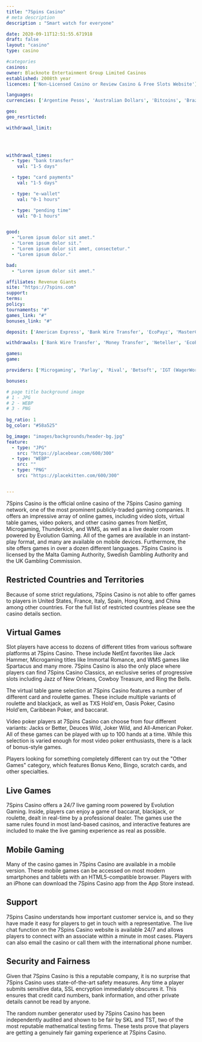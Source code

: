 ```yaml
---
title: "7Spins Casino"
# meta description
description : "Smart watch for everyone"

date: 2020-09-11T12:51:55.671918
draft: false
layout: "casino" 
type: casino

#categories
casinos: 
owner: Blacknote Entertainment Group Limited Casinos
established: 2008th year
licences: ['Non-Licensed Casino or Review Casino & Free Slots Website']

languages: 
currencies: ['Argentine Pesos', 'Australian Dollars', 'Bitcoins', 'Brazilian Reais', 'Canadian Dollars', 'Euros', 'Pounds Sterling', 'South African Rand', 'Tunisian Dinars', 'United States Dollars']

geo: 
geo_resrticted: 

withdrawal_limit:

  
  

withdrawal_times:
  - type: "bank transfer"
    val: "1-5 days"

  - type: "card payments"
    val: "1-5 days"

  - type: "e-wallet"
    val: "0-1 hours"

  - type: "pending time"
    val: "0-1 hours"


good:
  - "Lorem ipsum dolor sit amet."
  - "Lorem ipsum dolor sit."
  - "Lorem ipsum dolor sit amet, consectetur."
  - "Lorem ipsum dolor."

bad:
  - "Lorem ipsum dolor sit amet."

affiliates: Revenue Giants
site: "https://7spins.com"
support: 
terms:
policy:
tournaments: "#"
games_link: "#"
bonuses_link: "#"

deposit: ['American Express', 'Bank Wire Transfer', 'EcoPayz', 'MasterCard', 'Money Transfer', 'Neteller', 'Paysafe Card', 'Visa', 'Entropay', 'iDEAL', 'Sofortuberwaisung', 'POLi', 'Neosurf', 'QIWI', 'Skrill', 'AstroPay Card', 'Bitcoin', 'WebMoney', 'AstroPay Direct', 'Easy EFT', 'UPayCard', 'Flexepin', 'Cashlib']

withdrawals: ['Bank Wire Transfer', 'Money Transfer', 'Neteller', 'EcoPayz', 'Skrill', 'Bitcoin', 'Ethereum']

games: 
game:

providers: ['Microgaming', 'Parlay', 'Rival', 'Betsoft', 'IGT (WagerWorks)', 'Visionary iGaming', 'VIVO Gaming', 'Habanero', 'Pragmatic Play']

bonuses:

# page title background image 
# 1 - JPG
# 2 - WEBP
# 3 - PNG
 
bg_ratio: 1 
bg_color: "#58a525" 

bg_image: "images/backgrounds/header-bg.jpg"
feature:
  - type: "JPG"
    src: "https://placebear.com/600/300"   
  - type: "WEBP"
    src: ""
  - type: "PNG"
    src: "https://placekitten.com/600/300"   


---
```


7Spins Casino is the official online casino of the 7Spins Casino gaming network, one of the most prominent publicly-traded gaming companies. It offers an impressive array of online games, including video slots, virtual table games, video pokers, and other casino games from NetEnt, Microgaming, Thunderkick, and WMS, as well as a live dealer room powered by Evolution Gaming. All of the games are available in an instant-play format, and many are available on mobile devices. Furthermore, the site offers games in over a dozen different languages. 7Spins Casino is licensed by the Malta Gaming Authority, Swedish Gambling Authority and the UK Gambling Commission.

## Restricted Countries and Territories
Because of some strict regulations, 7Spins Casino is not able to offer games to players in United States, France, Italy, Spain, Hong Kong, and China among other countries. For the full list of restricted countries please see the casino details section.

## Virtual Games
Slot players have access to dozens of different titles from various software platforms at 7Spins Casino. These include NetEnt favorites like Jack Hammer, Microgaming titles like Immortal Romance, and WMS games like Spartacus and many more. 7Spins Casino is also the only place where players can find 7Spins Casino Classics, an exclusive series of progressive slots including Jazz of New Orleans, Cowboy Treasure, and Ring the Bells.

The virtual table game selection at 7Spins Casino features a number of different card and roulette games. These include multiple variants of roulette and blackjack, as well as TXS Hold'em, Oasis Poker, Casino Hold'em, Caribbean Poker, and baccarat.

Video poker players at 7Spins Casino can choose from four different variants: Jacks or Better, Deuces Wild, Joker Wild, and All-American Poker. All of these games can be played with up to 100 hands at a time. While this selection is varied enough for most video poker enthusiasts, there is a lack of bonus-style games.

Players looking for something completely different can try out the "Other Games" category, which features Bonus Keno, Bingo, scratch cards, and other specialties.

## Live Games
7Spins Casino offers a 24/7 live gaming room powered by Evolution Gaming. Inside, players can enjoy a game of baccarat, blackjack, or roulette, dealt in real-time by a professional dealer. The games use the same rules found in most land-based casinos, and interactive features are included to make the live gaming experience as real as possible.

## Mobile Gaming
Many of the casino games in 7Spins Casino are available in a mobile version. These mobile games can be accessed on most modern smartphones and tablets with an HTML5-compatible browser. Players with an iPhone can download the 7Spins Casino app from the App Store instead.

## Support
7Spins Casino understands how important customer service is, and so they have made it easy for players to get in touch with a representative. The live chat function on the 7Spins Casino website is available 24/7 and allows players to connect with an associate within a minute in most cases. Players can also email the casino or call them with the international phone number.

## Security and Fairness
Given that 7Spins Casino is this a reputable company, it is no surprise that 7Spins Casino uses state-of-the-art safety measures. Any time a player submits sensitive data, SSL encryption immediately obscures it. This ensures that credit card numbers, bank information, and other private details cannot be read by anyone.

The random number generator used by 7Spins Casino has been independently audited and shown to be fair by SKL and TST, two of the most reputable mathematical testing firms. These tests prove that players are getting a genuinely fair gaming experience at 7Spins Casino.